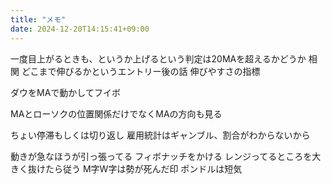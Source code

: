 ```yaml
---
title: "メモ"
date: 2024-12-20T14:15:41+09:00
---
```


一度目上がるときも、というか上げるという判定は20MAを超えるかどうか
相関
どこまで伸びるかというエントリー後の話
伸びやすさの指標

ダウをMAで動かしてフイボ

MAとローソクの位置関係だけでなくMAの方向も見る

ちょい停滞もしくは切り返し
雇用統計はギャンブル、割合がわからないから

動きが急なほうが引っ張ってる
フィボナッチをかける
レンジってるところを大きく抜けたら従う
M字W字は勢が死んだ印
ポンドルは短気
